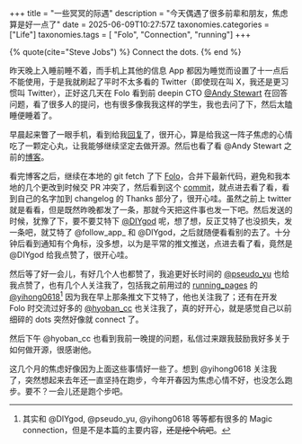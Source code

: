 +++
title = "一些冥冥的际遇"
description = "今天偶遇了很多前辈和朋友，焦虑算是好一点了"
date = 2025-06-09T10:27:57Z
taxonomies.categories = ["Life"]
taxonomies.tags = [ "Folo", "Connection", "running"]
+++

{% quote(cite="Steve Jobs") %}
Connect the dots.
{% end %}

昨天晚上入睡前睡不着，而手机上其他的信息 App 都因为睡觉而设置了十一点后不能使用，于是我就刷起了平时不太多看的 Twitter（即使现在叫 X，我还是更习惯叫 Twitter），正好这几天在 Folo 看到前 deepin CTO [@Andy Stewart](https://x.com/manateelazycat) 在回答问题，看了很多人的提问，也有很多像我我这样的学生，我也去问了下，然后太瞌睡便睡着了。

早晨起来瞥了一眼手机，看到给我[回复](https://x.com/manateelazycat/status/1931868454342349277)了，很开心，算是给我这一阵子焦虑的心情吃了一颗定心丸，让我能够继续坚定去做开源。然后也看了看 @Andy Stewart 之前的[博客](https://manateelazycat.github.io/)。

看完博客之后，继续在本地的 git fetch 了下 [Folo](https://github.com/RSSNext/Folo)，合并下最新代码，避免和我本地的几个更改到时候交 PR 冲突了，然后看到这个 [commit](https://github.com/RSSNext/Folo/commit/8fe3b372fd981db589e641cea17f9102891c0dd7)，就点进去看了看，看到自己的名字加到 changelog 的 Thanks 部分了，很开心哇。虽然之前上 twitter 就是看看，但是既然昨晚都发了一条，那就今天把这件事也发一下吧。然后发送的时候，犹豫了下，要不要艾特下 [@DIYgod](https://x.com/DIYgod) 呢，想了想，反正艾特了也没损失，发一条吧，就艾特了 @follow_app\_ 和 @DIYgod，之后就随便看看别的去了。十分钟后看到通知有个角标，没多想，以为是平常的推文推送，点进去看了看，竟然是 @DIYgod 给我点赞了，很开心哇。

然后等了好一会儿，有好几个人也都赞了，我追更好长时间的 [@pseudo_yu](https://x.com/pseudo_yu) 也给我点赞了，也有几个人关注我了，包括我之前用过的 [running_pages](github.com/yihong0618/running_page) 的 [@yihong0618](https://x.com/yihong0618)[^1] 因为我在早上那条推文下艾特了，他也关注我了；还有在开发 Folo 时交流过好多的 [@hyoban_cc](https://x.com/hyoban_cc) 也关注我了，真的好开心，就是感觉自己以前细碎的 dots 突然好像就 connect 了。

然后下午 @hyoban_cc 也看到我前一晚提的问题，私信过来跟我鼓励我好多关于如何做开源，很感谢他。

这几个月的焦虑好像因为上面这些事情好一些了。想到 @yihong0618 关注我了，突然想起来去年还一直坚持在跑步，今年开春因为焦虑心情不好，也没怎么跑步。要不？一会儿还是跑个步吧。

[^1]: 其实和 @DIYgod, @pseudo_yu, @yihong0618 等等都有很多的 Magic connection，但是不是本篇的主要内容，~~还是挖个坑吧~~。
